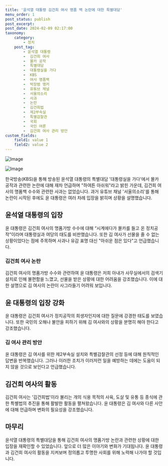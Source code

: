 ```yaml
---
title: '윤석열 대통령 김건희 여사 명품 백 논란에 대한 특별대담'
menu_order: 1
post_status: publish
post_excerpt: 
post_date: 2024-02-09 02:17:00
taxonomy:
    category:
        - 정치
    post_tag:
        - 윤석열 대통령
        -  김건희 여사
        -  몰카 공작
        -  특별대담
        -  대통령실을 가다
        -  KBS
        -  여사 명품백
        -  박장범 앵커
        -  유튜브 채널
        -  서울의소리
        -  사과
        -  논란
        -  김건희법
        -  제2부속실
        -  특별감찰관
        -  국회
        -  국민 여론
        -  김건희 여사 관리 방안
custom_fields:
    field1: value 1
    field2: value 2
---
```


![Image](https://imgnews.pstatic.net/image/028/2024/02/07/0002676275_001_20240208170504081.jpg?type=w647)

![Image](https://imgnews.pstatic.net/image/028/2024/02/07/0002676275_002_20240208170504113.jpg?type=w647)

한국방송(KBS)을 통해 방송된 윤석열 대통령의 특별대담 '대통령실을 가다'에서 몰카 공작과 관련한 논란에 대해 재차 언급하며 "하여튼 아쉬워"라고 밝힌 가운데, 김건희 여사의 명품백 수수와 관련한 사과는 없었습니다. 과거 유튜브 채널 '서울의소리'를 통해 논란이 시작된 후에도 윤 대통령은 여러 차례 입장을 밝히며 상황을 설명했습니다.
## 윤석열 대통령의 입장
윤 대통령은 김건희 여사의 명품가방 수수에 대해 “시계에다가 몰카를 들고 온 정치공작”이라며 대통령실과 여당의 태도를 비판했습니다. 또한 김 여사가 선물을 줄 수 없는 상황이었다는 점에 주목하며 사과나 유감 표명 대신 "아쉬운 점은 있다"고 언급했습니다.
### 김건희 여사 논란
김건희 여사의 명품가방 수수와 관련하여 윤 대통령은 저희 아내가 사무실에서의 검색기 설치로 인해 불편함을 느꼈고, 선물을 받은 상황에 대한 어려움을 강조했습니다. 이에 대한 설명으로 김 여사의 논란이 사그라들기 어려워 보입니다.
## 윤 대통령의 입장 강화
윤 대통령은 김건희 여사가 정치공작의 희생자인지에 대한 질문에 강경한 태도를 보였습니다. 또한 국민의 오해나 불안을 피하기 위해 김 여사와의 상황을 분명히 해야 한다고 강조했습니다.
### 김 여사 관리 방안
윤 대통령은 김 여사를 위한 제2부속실 설치와 특별감찰관의 선정 등에 대해 원칙적인 답변을 반복했습니다. 그러나 이러한 조치가 이러저런 일을 예방하는 데에는 도움이 되지 않을 것으로 보인다고 언급했습니다.
## 김건희 여사의 활동
김건희 여사는 '김건희법'이라 불리는 개의 식용 목적의 사육, 도살 및 유통 등 종식에 관한 특별법의 추진을 통해 활발한 활동을 펼쳐왔습니다. 윤 대통령은 김 여사와 다른 사안에 대해 언급하며 변화의 필요성을 강조했습니다.
## 마무리
윤석열 대통령의 특별대담을 통해 김건희 여사의 명품가방 논란과 관련한 상황에 대한 입장을 재확인할 수 있었습니다. 앞으로 더 많은 이야기와 변화가 기대됩니다. 윤 대통령과 김건희 여사의 활동을 지켜보며 정의롭고 투명한 사회를 위해 노력해 나가야 할 것입니다.
